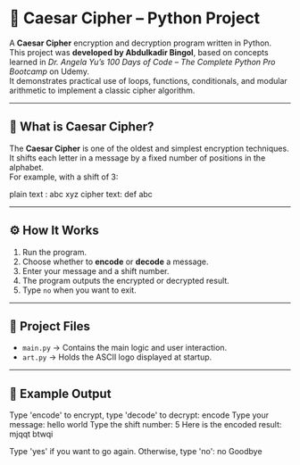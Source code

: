 # 🔐 Caesar Cipher – Python Project

A **Caesar Cipher** encryption and decryption program written in Python.  
This project was **developed by Abdulkadir Bingol**, based on concepts learned in *Dr. Angela Yu’s 100 Days of Code – The Complete Python Pro Bootcamp* on Udemy.  
It demonstrates practical use of loops, functions, conditionals, and modular arithmetic to implement a classic cipher algorithm.

---

## 🧠 What is Caesar Cipher?
The **Caesar Cipher** is one of the oldest and simplest encryption techniques.  
It shifts each letter in a message by a fixed number of positions in the alphabet.  
For example, with a shift of 3:

plain text : abc xyz 
cipher text: def abc


---

## ⚙️ How It Works
1. Run the program.  
2. Choose whether to **encode** or **decode** a message.  
3. Enter your message and a shift number.  
4. The program outputs the encrypted or decrypted result.  
5. Type `no` when you want to exit.

---

## 📂 Project Files
- `main.py` → Contains the main logic and user interaction.  
- `art.py` → Holds the ASCII logo displayed at startup.  

---

## 🧩 Example Output
Type 'encode' to encrypt, type 'decode' to decrypt:
encode
Type your message:
hello world
Type the shift number:
5
Here is the encoded result: mjqqt btwqi

Type 'yes' if you want to go again. Otherwise, type 'no':
no
Goodbye